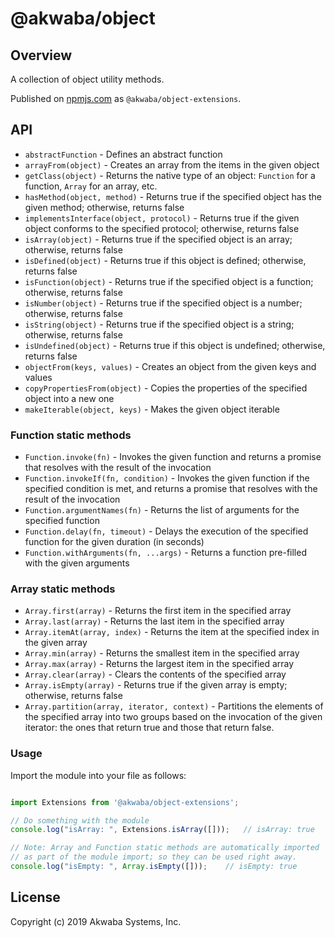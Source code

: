 # @akwaba/object

## Overview

A collection of object utility methods.

Published on [npmjs.com](https://www.npmjs.com) as `@akwaba/object-extensions`.


## API

- `abstractFunction` - Defines an abstract function
- `arrayFrom(object)` - Creates an array from the items in the given object
- `getClass(object)` - Returns the native type of an object: `Function` for a function, `Array` for an array, etc.
- `hasMethod(object, method)` - Returns true if the specified object has the given method; otherwise, returns false
- `implementsInterface(object, protocol)` - Returns true if the given object conforms to the specified protocol; otherwise, returns false
- `isArray(object)` - Returns true if the specified object is an array; otherwise, returns false
- `isDefined(object)` - Returns true if this object is defined; otherwise, returns false
- `isFunction(object)` - Returns true if the specified object is a function; otherwise, returns false
- `isNumber(object)` - Returns true if the specified object is a number; otherwise, returns false
- `isString(object)` - Returns true if the specified object is a string; otherwise, returns false
- `isUndefined(object)` - Returns true if this object is undefined; otherwise, returns false
- `objectFrom(keys, values)` - Creates an object from the given keys and values
- `copyPropertiesFrom(object)` - Copies the properties of the specified object into a new one
- `makeIterable(object, keys)` - Makes the given object iterable


### Function static methods

- `Function.invoke(fn)` - Invokes the given function and returns a promise that resolves with the result of the invocation
- `Function.invokeIf(fn, condition)` - Invokes the given function if the specified condition is met, and returns a promise that resolves with the result of the invocation
- `Function.argumentNames(fn)` - Returns the list of arguments for the specified function
- `Function.delay(fn, timeout)` - Delays the execution of the specified function for the given duration (in seconds)
- `Function.withArguments(fn, ...args)` - Returns a function pre-filled with the given arguments


### Array static methods

- `Array.first(array)` - Returns the first item in the specified array
- `Array.last(array)` - Returns the last item in the specified array
- `Array.itemAt(array, index)` - Returns the item at the specified index in the given array
- `Array.min(array)` - Returns the smallest item in the specified array
- `Array.max(array)` - Returns the largest item in the specified array
- `Array.clear(array)` - Clears the contents of the specified array
- `Array.isEmpty(array)` - Returns true if the given array is empty; otherwise, returns false
- `Array.partition(array, iterator, context)` - Partitions the elements of the specified array into two groups based on the invocation of the given iterator: the ones that return true and those that return false.



### Usage

Import the module into your file as follows:

```js

import Extensions from '@akwaba/object-extensions';

// Do something with the module
console.log("isArray: ", Extensions.isArray([]));   // isArray: true

// Note: Array and Function static methods are automatically imported 
// as part of the module import; so they can be used right away.
console.log("isEmpty: ", Array.isEmpty([]));    // isEmpty: true

```


## License
Copyright (c) 2019 Akwaba Systems, Inc.